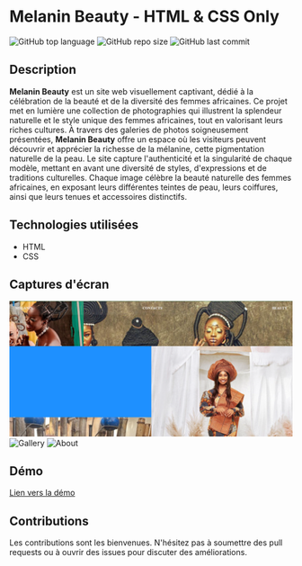 # Melanin Beauty - HTML & CSS Only

![GitHub top language](https://img.shields.io/github/languages/top/dimainc26/melanin_beauty)
![GitHub repo size](https://img.shields.io/github/repo-size/dimainc26/melanin_beauty)
![GitHub last commit](https://img.shields.io/github/last-commit/dimainc26/melanin_beauty)

## Description
**Melanin Beauty** est un site web visuellement captivant, dédié à la célébration de la beauté et de la diversité des femmes africaines. Ce projet met en lumière une collection de photographies qui illustrent la splendeur naturelle et le style unique des femmes africaines, tout en valorisant leurs riches cultures. À travers des galeries de photos soigneusement présentées, **Melanin Beauty** offre un espace où les visiteurs peuvent découvrir et apprécier la richesse de la mélanine, cette pigmentation naturelle de la peau. Le site capture l'authenticité et la singularité de chaque modèle, mettant en avant une diversité de styles, d'expressions et de traditions culturelles. Chaque image célèbre la beauté naturelle des femmes africaines, en exposant leurs différentes teintes de peau, leurs coiffures, ainsi que leurs tenues et accessoires distinctifs.

## Technologies utilisées
- HTML
- CSS

## Captures d'écran
![Home Screen](https://github.com/dimainc26/melanin_beauty/blob/main/assets/home.png)
![Gallery](https://github.com/dimainc26/melanin_beauty/blob/main/assets/gallery.png)
![About](https://github.com/dimainc26/melanin_beauty/blob/main/assets/about.png)

## Démo
[Lien vers la démo](https://dev.dimazanre.com/melanin_beauty)

## Contributions
Les contributions sont les bienvenues. N'hésitez pas à soumettre des pull requests ou à ouvrir des issues pour discuter des améliorations.
